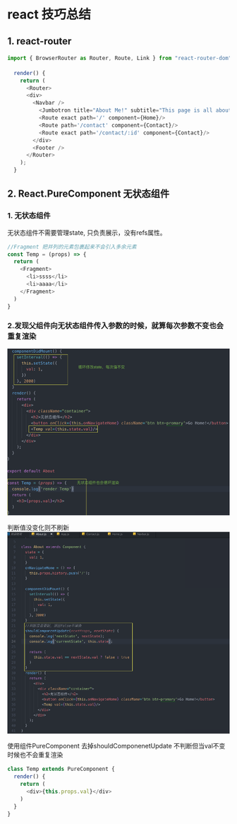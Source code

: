 # react 技巧总结

## 1. react-router

```javascript
import { BrowserRouter as Router, Route, Link } from "react-router-dom";

  render() {
    return (
      <Router>
      <div>
        <Navbar />
          <Jumbotron title="About Me!" subtitle="This page is all about me and my work!"/>
          <Route exact path='/' component={Home}/>
          <Route path='/contact' component={Contact}/>
          <Route exact path='/contact/:id' component={Contact}/>
        </div>
        <Footer />
      </Router>
    );
  }
```
## 2. React.PureComponent 无状态组件
### 1. 无状态组件
无状态组件不需要管理state, 只负责展示，没有refs属性。
```javascript
//Fragment 把并列的元素包裹起来不会引入多余元素
const Temp = (props) => {
  return (
    <Fragment>
      <li>ssss</li>
      <li>aaaa</li>
    </Fragment>
  )
}

```

### 2.发现父组件向无状态组件传入参数的时候，就算每次参数不变也会重复渲染
![image](https://github.com/FanWorldBegin/react-technique-1/blob/master/images/a.png)

判断值没变化则不刷新
![image](https://github.com/FanWorldBegin/react-technique-1/blob/master/images/b.png)

使用组件PureComponent
去掉shouldComponenetUpdate 不判断但当val不变时候也不会重复渲染
```javascript
class Temp extends PureComponent {
  render() {
    return (
      <div>{this.props.val}</div>
    )
  }
}
```